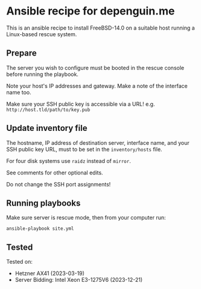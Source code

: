 # Ansible recipe for depenguin.me

This is an ansible recipe to install FreeBSD-14.0 on a suitable host running a Linux-based rescue system.

## Prepare

The server you wish to configure must be booted in the rescue console before running the playbook. 

Note your host's IP addresses and gateway. Make a note of the interface name too.

Make sure your SSH public key is accessible via a URL! e.g. `http://host.tld/path/to/key.pub` 

## Update inventory file

The hostname, IP address of destination server, interface name, and your SSH public key URL, must to be set in the 
`inventory/hosts` file.

For four disk systems use `raidz` instead of `mirror`. 

See comments for other optional edits.

Do not change the SSH port assignments!

## Running playbooks

Make sure server is rescue mode, then from your computer run:

```
ansible-playbook site.yml
```

## Tested

Tested on:
* Hetzner AX41 (2023-03-19)
* Server Bidding: Intel Xeon E3-1275V6 (2023-12-21)
